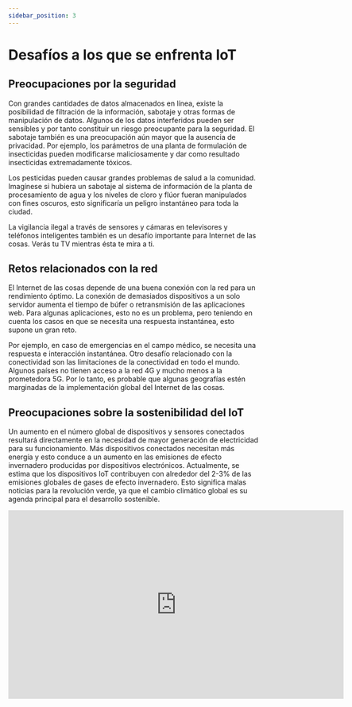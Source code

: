 ```yaml
---
sidebar_position: 3
---
```


# Desafíos a los que se enfrenta IoT

## Preocupaciones por la seguridad

Con grandes cantidades de datos almacenados en línea, existe la posibilidad de filtración de la información, sabotaje y otras formas de manipulación de datos. Algunos de los datos interferidos pueden ser sensibles y por tanto constituir un riesgo preocupante para la seguridad. El sabotaje también es una preocupación aún mayor que la ausencia de privacidad. Por ejemplo, los parámetros de una planta de formulación de insecticidas pueden modificarse maliciosamente y dar como resultado insecticidas extremadamente tóxicos.

Los pesticidas pueden causar grandes problemas de salud a la comunidad. Imagínese si hubiera un sabotaje al sistema de información de la planta de procesamiento de agua y los niveles de cloro y flúor fueran manipulados con fines oscuros, esto significaría un peligro instantáneo para toda la ciudad.

La vigilancia ilegal a través de sensores y cámaras en televisores y teléfonos inteligentes también es un desafío importante para Internet de las cosas. Verás tu TV mientras ésta te mira a ti.

## Retos relacionados con la red

El Internet de las cosas depende de una buena conexión con la red para un rendimiento óptimo. La conexión de demasiados dispositivos a un solo servidor aumenta el tiempo de búfer o retransmisión de las aplicaciones web. Para algunas aplicaciones, esto no es un problema, pero teniendo en cuenta los casos en que se necesita una respuesta instantánea, esto supone un gran reto.

Por ejemplo, en caso de emergencias en el campo médico, se necesita una respuesta e interacción instantánea. Otro desafío relacionado con la conectividad son las limitaciones de la conectividad en todo el mundo. Algunos países no tienen acceso a la red 4G y mucho menos a la prometedora 5G. Por lo tanto, es probable que algunas geografías estén marginadas de la implementación global del Internet de las cosas.

## Preocupaciones sobre la sostenibilidad del IoT

Un aumento en el número global de dispositivos y sensores conectados resultará directamente en la necesidad de mayor generación de electricidad para su funcionamiento. Más dispositivos conectados necesitan más energía y esto conduce a un aumento en las emisiones de efecto invernadero producidas por dispositivos electrónicos. Actualmente, se estima que los dispositivos IoT contribuyen con alrededor del 2-3% de las emisiones globales de gases de efecto invernadero. Esto significa malas noticias para la revolución verde, ya que el cambio climático global es su agenda principal para el desarrollo sostenible.

<iframe width="675" height="380" src="https://www.youtube.com/embed/gV7l2YOSOQ4" title="YouTube video player" frameborder="0" allow="accelerometer; autoplay; clipboard-write; encrypted-media; gyroscope; picture-in-picture" allowfullscreen></iframe>

